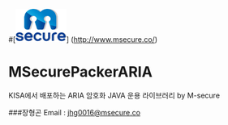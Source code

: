 
#[![MSecure](/MSecure.png)] (http://www.msecure.co/)

# MSecurePackerARIA
KISA에서 배포하는 ARIA 암호화 JAVA 운용 라이브러리 by M-secure



###장형곤
Email : jhg0016@msecure.co